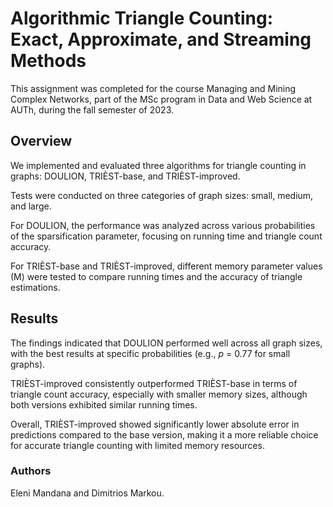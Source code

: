 # Algorithmic Triangle Counting: Exact, Approximate, and Streaming Methods
This assignment was completed for the course Managing and Mining Complex Networks, part of the MSc program in Data and Web Science at AUTh, during the fall semester of 2023.

## Overview
We implemented and evaluated three algorithms for triangle counting in graphs: DOULION, TRIÈST-base, and TRIÈST-improved. 

Tests were conducted on three categories of graph sizes: small, medium, and large. 

For DOULION, the performance was analyzed across various probabilities of the sparsification parameter, focusing on running time and triangle count accuracy. 

For TRIÈST-base and TRIÈST-improved, different memory parameter values (M) were tested to compare running times and the accuracy of triangle estimations.

## Results
The findings indicated that DOULION performed well across all graph sizes, with the best results at specific probabilities (e.g., $p$ = $0.77$ for small graphs). 

TRIÈST-improved consistently outperformed TRIÈST-base in terms of triangle count accuracy, especially with smaller memory sizes, although both versions exhibited similar running times. 

Overall, TRIÈST-improved showed significantly lower absolute error in predictions compared to the base version, making it a more reliable choice for accurate triangle counting with limited memory resources.


### Authors
Eleni Mandana and Dimitrios Markou.

